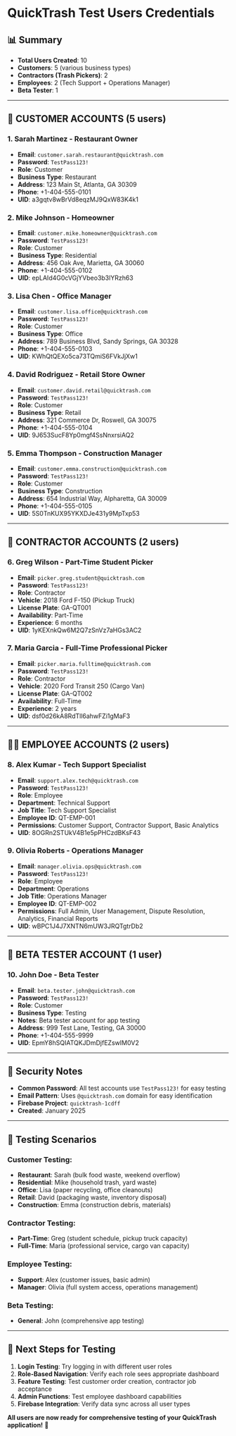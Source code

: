 # QuickTrash Test Users Credentials

## 📊 Summary
- **Total Users Created**: 10
- **Customers**: 5 (various business types)
- **Contractors (Trash Pickers)**: 2
- **Employees**: 2 (Tech Support + Operations Manager)
- **Beta Tester**: 1

---

## 👥 CUSTOMER ACCOUNTS (5 users)

### 1. Sarah Martinez - Restaurant Owner
- **Email**: `customer.sarah.restaurant@quicktrash.com`
- **Password**: `TestPass123!`
- **Role**: Customer
- **Business Type**: Restaurant
- **Address**: 123 Main St, Atlanta, GA 30309
- **Phone**: +1-404-555-0101
- **UID**: a3gqtv8wBrVd8eqzMJ9QxW83K4k1

### 2. Mike Johnson - Homeowner
- **Email**: `customer.mike.homeowner@quicktrash.com`
- **Password**: `TestPass123!`
- **Role**: Customer
- **Business Type**: Residential
- **Address**: 456 Oak Ave, Marietta, GA 30060
- **Phone**: +1-404-555-0102
- **UID**: epLAId4G0cVGjYVbeo3b3lYRzh63

### 3. Lisa Chen - Office Manager
- **Email**: `customer.lisa.office@quicktrash.com`
- **Password**: `TestPass123!`
- **Role**: Customer
- **Business Type**: Office
- **Address**: 789 Business Blvd, Sandy Springs, GA 30328
- **Phone**: +1-404-555-0103
- **UID**: KWhQtQEXo5ca73TQmiS6FVkJjXw1

### 4. David Rodriguez - Retail Store Owner
- **Email**: `customer.david.retail@quicktrash.com`
- **Password**: `TestPass123!`
- **Role**: Customer
- **Business Type**: Retail
- **Address**: 321 Commerce Dr, Roswell, GA 30075
- **Phone**: +1-404-555-0104
- **UID**: 9J653SucF8Yp0mgf4SsNnxrsiAQ2

### 5. Emma Thompson - Construction Manager
- **Email**: `customer.emma.construction@quicktrash.com`
- **Password**: `TestPass123!`
- **Role**: Customer
- **Business Type**: Construction
- **Address**: 654 Industrial Way, Alpharetta, GA 30009
- **Phone**: +1-404-555-0105
- **UID**: 5S0TnKUX95YKXDJe431y9MpTxp53

---

## 🚛 CONTRACTOR ACCOUNTS (2 users)

### 6. Greg Wilson - Part-Time Student Picker
- **Email**: `picker.greg.student@quicktrash.com`
- **Password**: `TestPass123!`
- **Role**: Contractor
- **Vehicle**: 2018 Ford F-150 (Pickup Truck)
- **License Plate**: GA-QT001
- **Availability**: Part-Time
- **Experience**: 6 months
- **UID**: 1yKEXnkQw6M2Q7zSnVz7aHGs3AC2

### 7. Maria Garcia - Full-Time Professional Picker
- **Email**: `picker.maria.fulltime@quicktrash.com`
- **Password**: `TestPass123!`
- **Role**: Contractor
- **Vehicle**: 2020 Ford Transit 250 (Cargo Van)
- **License Plate**: GA-QT002
- **Availability**: Full-Time
- **Experience**: 2 years
- **UID**: dsf0d26kA8RdTll6ahwFZi1gMaF3

---

## 👨‍💼 EMPLOYEE ACCOUNTS (2 users)

### 8. Alex Kumar - Tech Support Specialist
- **Email**: `support.alex.tech@quicktrash.com`
- **Password**: `TestPass123!`
- **Role**: Employee
- **Department**: Technical Support
- **Job Title**: Tech Support Specialist
- **Employee ID**: QT-EMP-001
- **Permissions**: Customer Support, Contractor Support, Basic Analytics
- **UID**: 8OGRn2STUkV4B1e5pPHCzdBKsF43

### 9. Olivia Roberts - Operations Manager
- **Email**: `manager.olivia.ops@quicktrash.com`
- **Password**: `TestPass123!`
- **Role**: Employee
- **Department**: Operations
- **Job Title**: Operations Manager
- **Employee ID**: QT-EMP-002
- **Permissions**: Full Admin, User Management, Dispute Resolution, Analytics, Financial Reports
- **UID**: wBPC1J4J7XNTN6mUW3JRQTgtrDb2

---

## 🧪 BETA TESTER ACCOUNT (1 user)

### 10. John Doe - Beta Tester
- **Email**: `beta.tester.john@quicktrash.com`
- **Password**: `TestPass123!`
- **Role**: Customer
- **Business Type**: Testing
- **Notes**: Beta tester account for app testing
- **Address**: 999 Test Lane, Testing, GA 30000
- **Phone**: +1-404-555-9999
- **UID**: EpmY8hSQIATQKJDmDjfEZswIM0V2

---

## 🔐 Security Notes

- **Common Password**: All test accounts use `TestPass123!` for easy testing
- **Email Pattern**: Uses `@quicktrash.com` domain for easy identification
- **Firebase Project**: `quicktrash-1cdff`
- **Created**: January 2025

---

## 🧪 Testing Scenarios

### Customer Testing:
- **Restaurant**: Sarah (bulk food waste, weekend overflow)
- **Residential**: Mike (household trash, yard waste)
- **Office**: Lisa (paper recycling, office cleanouts)
- **Retail**: David (packaging waste, inventory disposal)
- **Construction**: Emma (construction debris, materials)

### Contractor Testing:
- **Part-Time**: Greg (student schedule, pickup truck capacity)
- **Full-Time**: Maria (professional service, cargo van capacity)

### Employee Testing:
- **Support**: Alex (customer issues, basic admin)
- **Manager**: Olivia (full system access, operations management)

### Beta Testing:
- **General**: John (comprehensive app testing)

---

## 📱 Next Steps for Testing

1. **Login Testing**: Try logging in with different user roles
2. **Role-Based Navigation**: Verify each role sees appropriate dashboard
3. **Feature Testing**: Test customer order creation, contractor job acceptance
4. **Admin Functions**: Test employee dashboard capabilities
5. **Firebase Integration**: Verify data sync across all user types

**All users are now ready for comprehensive testing of your QuickTrash application!** 🚀
